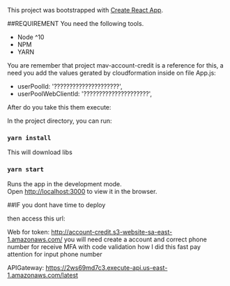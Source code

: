 This project was bootstrapped with [Create React App](https://github.com/facebook/create-react-app).


##REQUIREMENT 
You need the following tools.

* Node ^10
* NPM 
* YARN

You are remember that project mav-account-credit is a reference for this, a need you add the values gerated by cloudformation inside
  on file App.js:
  - userPoolId: '?????????????????????',
  - userPoolWebClientId: '?????????????????????',
  
After do you take this them execute:

In the project directory, you can run:

### `yarn install`
This will download libs


### `yarn start`

Runs the app in the development mode.<br />
Open [http://localhost:3000](http://localhost:3000) to view it in the browser.

 ##IF you dont have time to  deploy
 
 then access this url:
 
 Web for token: http://account-credit.s3-website-sa-east-1.amazonaws.com/
    you will need create a account and correct phone number for receive MFA with code validation how I did this fast
    pay attention for input phone number
 
 APIGateway: https://2ws69md7c3.execute-api.us-east-1.amazonaws.com/latest
 
 
